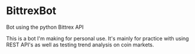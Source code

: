 # BittrexBot
Bot using the python Bittrex API

This is a bot I'm making for personal use. It's mainly for practice with using REST API's as well as testing trend analysis on coin markets.
